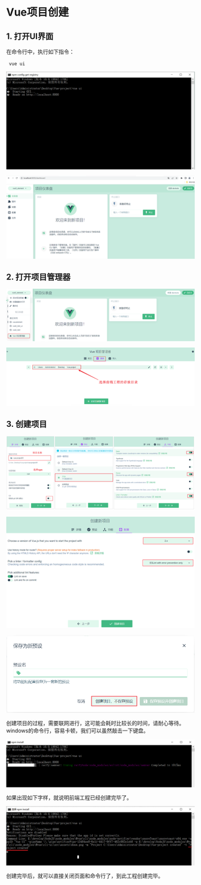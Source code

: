 # Vue项目创建



## 1. 打开UI界面

在命令行中，执行如下指令：

```
 vue ui
```

![image-20220818163930789](assets/image-20220818163930789.png)



![image-20220818164340310](assets/image-20220818164340310.png) 







## 2. 打开项目管理器

![image-20220818164424248](assets/image-20220818164424248.png) 



 ![image-20220818164752167](assets/image-20220818164752167.png) 



## 3. 创建项目

![image-20220818165636170](assets/image-20220818165636170.png) 



![image-20220818165739511](assets/image-20220818165739511.png) 



![image-20220818165806492](assets/image-20220818165806492.png) 



创建项目的过程，需要联网进行，这可能会耗时比较长的时间，请耐心等待。 windows的命令行，容易卡顿，我们可以虽然敲击一下键盘。

![image-20220818170041148](assets/image-20220818170041148.png) 



如果出现如下字样，就说明前端工程已经创建完毕了。

![image-20220818170124289](assets/image-20220818170124289.png) 



创建完毕后，就可以直接关闭页面和命令行了，到此工程创建完毕。











